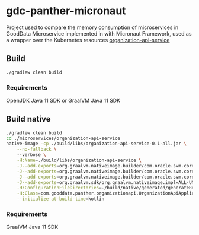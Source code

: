 # gdc-panther-micronaut
Project used to compare the memory consumption of microservices in GoodData
Microservice implemented in with Micronaut Framework, used as a wrapper over the Kubernetes resources [organization-api-service](microservices/organization-api-service)

## Build 
```bash
./gradlew clean build
```

### Requirements
OpenJDK Java 11 SDK or GraalVM Java 11 SDK

## Build native
```bash
./gradlew clean build
cd ./microservices/organization-api-service
native-image -cp ./build/libs/organization-api-service-0.1-all.jar \
    --no-fallback \  
    --verbose \
    -H:Name=./build/libs/organization-api-service \
    -J--add-exports=org.graalvm.nativeimage.builder/com.oracle.svm.core.configure=ALL-UNNAMED \
    -J--add-exports=org.graalvm.nativeimage.builder/com.oracle.svm.core.jdk=ALL-UNNAMED \
    -J--add-exports=org.graalvm.nativeimage.builder/com.oracle.svm.core.jni=ALL-UNNAMED \
    -J--add-exports=org.graalvm.sdk/org.graalvm.nativeimage.impl=ALL-UNNAMED \
    -H:ConfigurationFileDirectories=./build/native/generated/generateResourcesConfigFile/ \
    -H:Class=com.gooddata.panther.organizationapi.OrganizationApiApplicationKt \
    --initialize-at-build-time=kotlin
```

### Requirements
GraalVM Java 11 SDK
